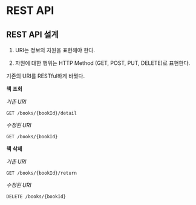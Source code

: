 # REST API

## REST API 설계

1. URI는 정보의 자원을 표현해야 한다.

2. 자원에 대한 행위는 HTTP Method (GET, POST, PUT, DELETE)로 표현한다.



기존의 URI를 RESTful하게 바꿨다.

**책 조회**

*기존 URI*

```
GET /books/{bookId}/detail
```

*수정된 URI*

```
GET /books/{bookId}
```

**책 삭제**

*기존 URI*

```
GET /books/{bookId}/return
```

*수정된 URI*

```
DELETE /books/{bookId}
```
